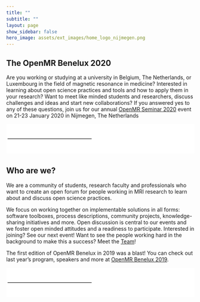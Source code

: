```yaml
---
title: ""
subtitle: ""
layout: page
show_sidebar: false
hero_image: assets/ext_images/home_logo_nijmegen.png
---
```


## The OpenMR Benelux 2020

Are you working or studying at a university in Belgium, The Netherlands, or Luxembourg in the field of magnetic resonance in medicine? Interested in learning about open science practices and tools and how to apply them in your research? Want to meet like minded students and researchers, discuss challenges and ideas and start new collaborations? If you answered yes to any of these questions, join us for our annual [OpenMR Seminar 2020](./page-openmrb-2020) event on 21-23 January 2020 in Nijmegen, The Netherlands

![alt text](assets/ext_images/post_separator.png)

## Who are we?

We are a community of students, research faculty and professionals who want to create an open forum for people working in MRI research to learn about and discuss open science practices.

We focus on working together on implementable solutions in all forms: software toolboxes, process descriptions, community projects, knowledge-sharing initiatives and more. Open discussion is central to our events and we foster open minded attitudes and a readiness to participate. Interested in joining? See our next event! Want to see the people working hard in the background to make this a success? Meet the [Team](./page-team)!

The first edition of OpenMR Benelux in 2019 was a blast! You can check out last year’s program, speakers and more at [OpenMR Benelux 2019](https://openmrbenelux.github.io/openmrb2019/).

![alt text](assets/ext_images/post_separator.png)
